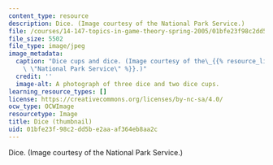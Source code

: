 ```yaml
---
content_type: resource
description: Dice. (Image courtesy of the National Park Service.)
file: /courses/14-147-topics-in-game-theory-spring-2005/01bfe23f98c2dd5be2aaaf364eb8aa2c_14-147s05-th.jpg
file_size: 5502
file_type: image/jpeg
image_metadata:
  caption: "Dice cups and dice. (Image courtesy of the\_{{% resource_link \"fe950417-9ee5-48aa-9a8e-5fea0a461b8b\"\
    \ \"National Park Service\" %}}.)"
  credit: ''
  image-alt: A photograph of three dice and two dice cups.
learning_resource_types: []
license: https://creativecommons.org/licenses/by-nc-sa/4.0/
ocw_type: OCWImage
resourcetype: Image
title: Dice (thumbnail)
uid: 01bfe23f-98c2-dd5b-e2aa-af364eb8aa2c
---
```

Dice. (Image courtesy of the National Park Service.)